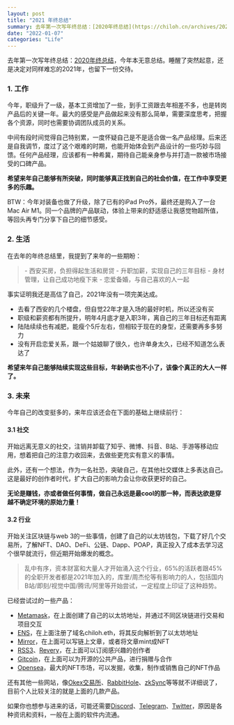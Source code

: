 ```yaml
---
layout: post
title: "2021 年终总结"
summary: 去年第一次写年终总结：[2020年终总结](https://chiloh.cn/archives/2020-end-words.html)，今年本无意总结。睡醒了突然起意，还是决定对同样难忘的2021年，也留下一份交待。
date: "2022-01-07"
categories: "Life"
---
```


去年第一次写年终总结：[2020年终总结](https://blog.chiloh.cn/2020-12-30/2020-end-words.html)，今年本无意总结。睡醒了突然起意，还是决定对同样难忘的2021年，也留下一份交待。

### 1\. 工作

今年，职级升了一级，基本工资增加了一些，到手工资跟去年相差不多，也是转岗产品后的关键一年。最大的感受是产品做起来没有那么简单，需要深度思考，把握各个资源，同时也需要协调团队成员的关系。

中间有段时间觉得自己特别累，一度怀疑自己是不是适合做一名产品经理。后来还是自我调节，度过了这个艰难的时期，也能开始体会到产品设计的一些巧妙与回馈。任何产品经理，应该都有一种希冀，期待自己能亲身参与并打造一款被市场接受的口碑产品。

**希望来年自己能够有所突破，同时能够真正找到自己的社会价值，在工作中享受更多的乐趣。**

BTW：今年对装备也做了升级，除了已有的iPad Pro外，最终还是购入了一台Mac Air M1。同一个品牌的产品联动，体验上带来的舒适感让我感觉物超所值，等回头再专门分享下自己的细节感受。

### 2\. 生活

在去年的年终总结里，我提到了来年的一些期盼：

> \- 西安买房，负担得起生活和房贷 - 升职加薪，实现自己的三年目标 - 身材管理，让自己成功地瘦下来 - 恋爱备婚，与自己喜欢的人一起

事实证明我还是高估了自己，2021年没有一项完美达成。

- 去看了西安的几个楼盘，但自觉22年才是入场的最好时机，所以还没有买
- 职级和薪资都有所提升，明年4月底才是入职3年，离自己的三年目标还有距离
- 陆陆续续也有减肥，能瘦个5斤左右，但相较于现在的身型，还需要再多多努力
- 没有开启恋爱关系，跟一个姑娘聊了很久，也许单身太久，已经不知道怎么表达了

**希望来年自己能够陆续实现这些目标，年龄确实也不小了，该像个真正的大人一样了。**

### 3\. 未来

今年自己的改变挺多的，来年应该还会在下面的基础上继续前行：

#### 3.1 社交

开始远离无意义的社交，注销并卸载了知乎、微博、抖音、B站、手游等移动应用，想着把自己的注意力收回来，去做些更充实有意义的事情。

此外，还有一个想法，作为一名社恐，突破自己，在其他社交媒体上多表达自己。这是最好的创作者时代，扩大自己的影响力会让你收获更好的自己。

**无论是赚钱，亦或者做任何事情，做自己永远是最cool的那一种，而表达欲是穿越不确定环境的原始力量！**

#### 3.2 行业

开始关注区块链与web 3的一些事情，创建了自己的以太坊钱包，下载了好几个交易所，了解NFT、DAO、DeFi、公链、Dapp、POAP，真正投入了成本去学习这个很早就流行，但近期开始爆发的概念。

> 乱中有序，资本财富和大量人才开始涌入这个行业，65%的活跃者跟45%的全职开发者都是2021年加入的，库里/周杰伦等有影响力的人，包括国内B站/即刻/视觉中国/腾讯/阿里等开始尝试，一定程度上印证了这种趋势。

已经尝试过的一些产品：

- [Metamask](https://metamask.io/)，在上面创建了自己的以太坊地址，并通过不同区块链进行交易和项目交互
- [ENS](https://ens.domains/)，在上面注册了域名chiloh.eth，将其反向解析到了以太坊地址
- [Mirror](https://mirror.xyz/)，在上面可以写链上文章，或者将文章mint成NFT
- [RSS3](https://rss3.bio/)、[Revery](https://revery.so/)，在上面可以订阅感兴趣的创作者
- [Gitcoin](https://gitcoin.co/)，在上面可以为开源的公共产品，进行捐赠与合作
- [Opensea](https://opensea.io/)，最大的NFT市场，可以发掘，收集，制作或销售自己的NFT作品

还有其他一些网站，像[Okex交易所](https://www.okex.com/)、[RabbitHole](https://app.rabbithole.gg/)、[zkSync](https://zksync.io/)等等就不详细说了，目前个人比较关注的就是上面的几款产品。

如果你也想参与进来的话，可能还需要[Discord](https://discord.com/)、[Telegram](https://telegram.org/)、[Twitter](https://twitter.com/)，原因是各种资讯和资料，一般在上面的软件内流通。
